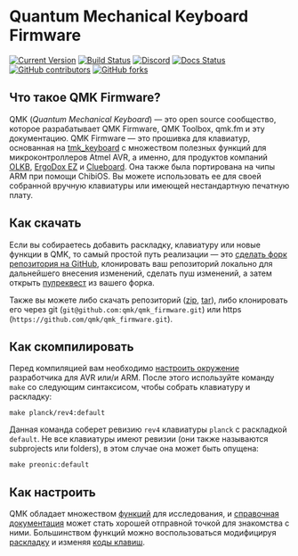 # Quantum Mechanical Keyboard Firmware

[![Current Version](https://img.shields.io/github/tag/qmk/qmk_firmware.svg)](https://github.com/qmk/qmk_firmware/tags)
[![Build Status](https://travis-ci.org/qmk/qmk_firmware.svg?branch=master)](https://travis-ci.org/qmk/qmk_firmware)
[![Discord](https://img.shields.io/discord/440868230475677696.svg)](https://discord.gg/Uq7gcHh)
[![Docs Status](https://img.shields.io/badge/docs-ready-orange.svg)](https://docs.qmk.fm)
[![GitHub contributors](https://img.shields.io/github/contributors/qmk/qmk_firmware.svg)](https://github.com/qmk/qmk_firmware/pulse/monthly)
[![GitHub forks](https://img.shields.io/github/forks/qmk/qmk_firmware.svg?style=social&label=Fork)](https://github.com/qmk/qmk_firmware/)

## Что такое QMK Firmware?

QMK (*Quantum Mechanical Keyboard*) — это open source сообщество, которое разрабатывает QMK Firmware, QMK Toolbox, qmk.fm и эту документацию. QMK Firmware — это прошивка для клавиатур, основанная на [tmk\_keyboard](http://github.com/tmk/tmk_keyboard) с множеством полезных функций для микроконтроллеров Atmel AVR, а именно, для продуктов компаний [OLKB](http://olkb.com), [ErgoDox EZ](http://www.ergodox-ez.com) и [Clueboard](http://clueboard.co/). Она также была портирована на чипы ARM при помощи ChibiOS. Вы можете использовать ее для своей собранной вручную клавиатуры или имеющей нестандартную печатную плату.

## Как скачать

Если вы собираетесь добавить раскладку, клавиатуру или новые функции в QMK, то самый простой путь реализации — это [сделать форк репозитория на GitHub](https://github.com/qmk/qmk_firmware#fork-destination-box), клонировать ваш репозиторий локально для дальнейшего внесения изменений, сделать пуш изменений, а затем открыть [пулреквест](https://github.com/qmk/qmk_firmware/pulls) из вашего форка.

Также вы можете либо скачать репозиторий ([zip](https://github.com/qmk/qmk_firmware/zipball/master), [tar](https://github.com/qmk/qmk_firmware/tarball/master)), либо клонировать его через git (`git@github.com:qmk/qmk_firmware.git`) или https (`https://github.com/qmk/qmk_firmware.git`).

## Как скомпилировать

Перед компиляцией вам необходимо [настроить окружение](ru-ru/getting_started_build_tools.md) разработчика для AVR или/и ARM. После этого используйте команду `make` со следующим синтаксисом, чтобы собрать клавиатуру и раскладку:

    make planck/rev4:default

Данная команда соберет ревизию `rev4` клавиатуры `planck` с раскладкой `default`. Не все клавиатуры имеют ревизии (они также называются subprojects или folders), в этом случае она может быть опущена:

    make preonic:default

## Как настроить

QMK обладает множеством [функций](ru-ru/features.md) для исследования, и [справочная документация](http://docs.qmk.fm) может стать хорошей отправной точкой для знакомства с ними. Большинством функций можно воспользоваться модифицируя [раскладку](ru-ru/keymap.md) и изменяя [коды клавиш](ru-ru/keycodes.md).
